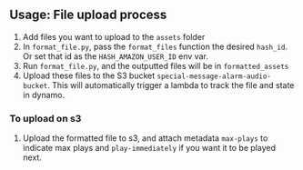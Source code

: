 ## Usage: File upload process

1. Add files you want to upload to the `assets` folder
2. In `format_file.py`, pass the `format_files` function the desired `hash_id`. Or set that id as the `HASH_AMAZON_USER_ID` env var.
3. Run `format_file.py`, and the outputted files will be in `formatted_assets`
4. Upload these files to the S3 bucket `special-message-alarm-audio-bucket`. This will automatically trigger a lambda to track the file and state in dynamo.

### To upload on s3
1. Upload the formatted file to s3, and attach metadata `max-plays` to indicate max plays and `play-immediately` if you want it to be played next.